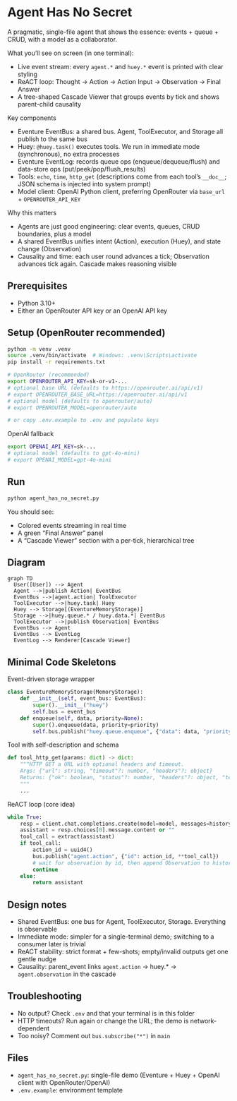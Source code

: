 # Agent Has No Secret

A pragmatic, single-file agent that shows the essence: events + queue + CRUD, with a model as a collaborator.

What you’ll see on screen (in one terminal):

- Live event stream: every `agent.*` and `huey.*` event is printed with clear styling
- ReACT loop: Thought → Action → Action Input → Observation → Final Answer
- A tree-shaped Cascade Viewer that groups events by tick and shows parent-child causality

Key components

- Eventure EventBus: a shared bus. Agent, ToolExecutor, and Storage all publish to the same bus
- Huey: `@huey.task()` executes tools. We run in immediate mode (synchronous), no extra processes
- Eventure EventLog: records queue ops (enqueue/dequeue/flush) and data-store ops (put/peek/pop/flush_results)
- Tools: `echo`, `time`, `http_get` (descriptions come from each tool’s `__doc__`; JSON schema is injected into system prompt)
- Model client: OpenAI Python client, preferring OpenRouter via `base_url` + `OPENROUTER_API_KEY`

Why this matters

- Agents are just good engineering: clear events, queues, CRUD boundaries, plus a model
- A shared EventBus unifies intent (Action), execution (Huey), and state change (Observation)
- Causality and time: each user round advances a tick; Observation advances tick again. Cascade makes reasoning visible

## Prerequisites

- Python 3.10+
- Either an OpenRouter API key or an OpenAI API key

## Setup (OpenRouter recommended)

```bash
python -m venv .venv
source .venv/bin/activate  # Windows: .venv\Scripts\activate
pip install -r requirements.txt

# OpenRouter (recommended)
export OPENROUTER_API_KEY=sk-or-v1-...
# optional base URL (defaults to https://openrouter.ai/api/v1)
# export OPENROUTER_BASE_URL=https://openrouter.ai/api/v1
# optional model (defaults to openrouter/auto)
# export OPENROUTER_MODEL=openrouter/auto

# or copy .env.example to .env and populate keys
```

OpenAI fallback

```bash
export OPENAI_API_KEY=sk-...
# optional model (defaults to gpt-4o-mini)
# export OPENAI_MODEL=gpt-4o-mini
```

## Run

```bash
python agent_has_no_secret.py
```

You should see:

- Colored events streaming in real time
- A green “Final Answer” panel
- A “Cascade Viewer” section with a per-tick, hierarchical tree

## Diagram

```mermaid
graph TD
  User([User]) --> Agent
  Agent -->|publish Action| EventBus
  EventBus -->|agent.action| ToolExecutor
  ToolExecutor -->|huey.task| Huey
  Huey --> Storage[(EventureMemoryStorage)]
  Storage -->|huey.queue.* / huey.data.*| EventBus
  ToolExecutor -->|publish Observation| EventBus
  EventBus --> Agent
  EventBus --> EventLog
  EventLog --> Renderer[Cascade Viewer]
```

## Minimal Code Skeletons

Event-driven storage wrapper

```python
class EventureMemoryStorage(MemoryStorage):
    def __init__(self, event_bus: EventBus):
        super().__init__("huey")
        self.bus = event_bus
    def enqueue(self, data, priority=None):
        super().enqueue(data, priority=priority)
        self.bus.publish("huey.queue.enqueue", {"data": data, "priority": priority})
```

Tool with self-description and schema

```python
def tool_http_get(params: dict) -> dict:
    """HTTP GET a URL with optional headers and timeout.
    Args: {"url": string, "timeout"?: number, "headers"?: object}
    Returns: {"ok": boolean, "status"?: number, "headers"?: object, "text"?: string}
    """
    ...
```

ReACT loop (core idea)

```python
while True:
    resp = client.chat.completions.create(model=model, messages=history)
    assistant = resp.choices[0].message.content or ""
    tool_call = extract(assistant)
    if tool_call:
        action_id = uuid4()
        bus.publish("agent.action", {"id": action_id, **tool_call})
        # wait for observation by id, then append Observation to history
        continue
    else:
        return assistant
```

## Design notes

- Shared EventBus: one bus for Agent, ToolExecutor, Storage. Everything is observable
- Immediate mode: simpler for a single-terminal demo; switching to a consumer later is trivial
- ReACT stability: strict format + few-shots; empty/invalid outputs get one gentle nudge
- Causality: parent_event links `agent.action` → huey.\* → `agent.observation` in the cascade

## Troubleshooting

- No output? Check `.env` and that your terminal is in this folder
- HTTP timeouts? Run again or change the URL; the demo is network-dependent
- Too noisy? Comment out `bus.subscribe("*")` in `main`

## Files

- `agent_has_no_secret.py`: single-file demo (Eventure + Huey + OpenAI client with OpenRouter/OpenAI)
- `.env.example`: environment template
